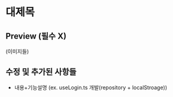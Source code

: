 # 대제목

## Preview (필수 X)

(이미지들)

## 수정 및 추가된 사항들

- 내용+기능설명 (ex. useLogin.ts 개발(repository + localStroage))

